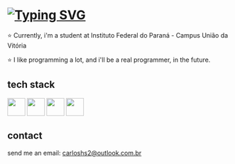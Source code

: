 
# [![Typing SVG](https://readme-typing-svg.demolab.com?font=Pacifico&size=60&pause=1000&color=74DBFF&background=000000&center=true&vCenter=true&random=false&width=435&lines=I'm+Carlos!%F0%9F%98%BD)](https://git.io/typing-svg)

:star: Currently, i'm a student at Instituto Federal do Paraná - Campus União da Vitória

:star: I like programming a lot, and i'll be a real programmer, in the future.

## tech stack
 <img src="https://cdn.jsdelivr.net/gh/devicons/devicon/icons/python/python-original.svg" width="40" height="40" /> <img src="https://cdn.jsdelivr.net/gh/devicons/devicon/icons/c/c-original.svg" width="40" height="40"/> <img src="https://cdn.jsdelivr.net/gh/devicons/devicon/icons/mysql/mysql-original.svg" width="40" height="40" /> <img src="https://cdn.jsdelivr.net/gh/devicons/devicon@latest/icons/java/java-original.svg" width="40" height="40"/>

## contact

send me an email: carloshs2@outlook.com.br

